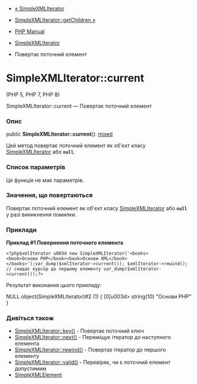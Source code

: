 - [« SimpleXMLIterator](class.simplexmliterator.md)
- [SimpleXMLIterator::getChildren
»](simplexmliterator.getchildren.md)

- [PHP Manual](index.md)
- [SimpleXMLIterator](class.simplexmliterator.md)
- Повертає поточний елемент

# SimpleXMLIterator::current

(PHP 5, PHP 7, PHP 8)

SimpleXMLIterator::current — Повертає поточний елемент

### Опис

public **SimpleXMLIterator::current**():
[mixed](language.types.declarations.md#language.types.declarations.mixed)

Цей метод повертає поточний елемент як об'єкт класу
[SimpleXMLIterator](class.simplexmliterator.md) або **`null`**.

### Список параметрів

Ця функція не має параметрів.

### Значення, що повертаються

Повертає поточний елемент як об'єкт класу
[SimpleXMLIterator](class.simplexmliterator.md) або **`null`**
у разі виникнення помилки.

### Приклади

**Приклад #1 Повернення поточного елемента**

` <?php$xmlIterator u003d new SimpleXMLIterator('<books><book>Основи PHP</book><book>Основи XML</book></books>');var_dump($xmlIterator->current()); $xmlIterator->rewind(); // скидає курсор до першому елементу var_dump($xmlIterator->current());?> `

Результат виконання цього прикладу:

NULL
object(SimpleXMLIterator)#2 (1) {
[0]u003d>
string(10) "Основи PHP"
}

### Дивіться також

- [SimpleXMLIterator::key()](simplexmliterator.key.md) - Повертає
поточний ключ
- [SimpleXMLIterator::next()](simplexmliterator.next.md) -
Переміщує ітератор до наступного елемента
- [SimpleXMLIterator::rewind()](simplexmliterator.rewind.md) -
Повертає ітератор до першого елементу
- [SimpleXMLIterator::valid()](simplexmliterator.valid.md) -
Перевіряє, чи є поточний елемент допустимим
- [SimpleXMLElement](class.simplexmlelement.md)

